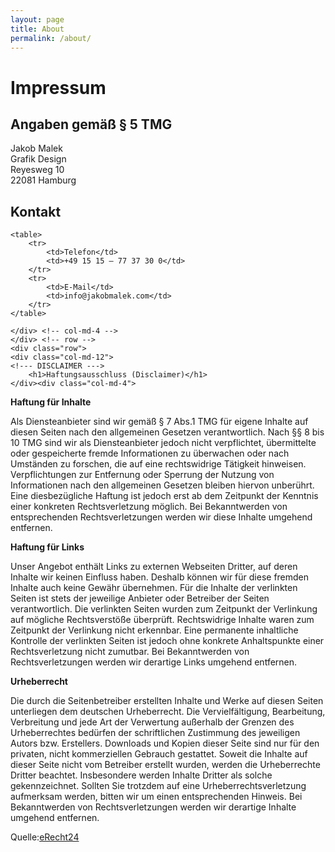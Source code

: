 ```yaml
---
layout: page
title: About
permalink: /about/
---
```


<div class="container">
 <div class="row">
     <div class="col-md-4">
	<h1>Impressum</h1>
	<h2>Angaben gemäß §&nbsp;5&nbsp;TMG</h2>
	<p>Jakob Malek<br />
		Grafik Design<br />
		Reyesweg 10<br />
		22081 Hamburg
	</p>
	<h2>Kontakt</h2>
         
	<table>
		<tr>
			<td>Telefon</td>
			<td>+49 15 15 — 77 37 30 0</td>
		</tr>
		<tr>
			<td>E-Mail</td>
			<td>info@jakobmalek.com</td>
		</tr>
	</table>
	
	</div> <!-- col-md-4 -->
    </div> <!-- row -->
    <div class="row">
    <div class="col-md-12">
	<!--- DISCLAIMER --->
        <h1>Haftungsausschluss (Disclaimer)</h1>
	</div><div class="col-md-4">  
<p><strong>Haftung für Inhalte</strong></p> <p>Als Diensteanbieter sind wir gemäß § 7 Abs.1 TMG für eigene Inhalte auf diesen Seiten nach den allgemeinen Gesetzen verantwortlich. Nach §§ 8 bis 10 TMG sind wir als Diensteanbieter jedoch nicht verpflichtet, übermittelte oder gespeicherte fremde Informationen zu überwachen oder nach Umständen zu forschen, die auf eine rechtswidrige Tätigkeit hinweisen. Verpflichtungen zur Entfernung oder Sperrung der Nutzung von Informationen nach den allgemeinen Gesetzen bleiben hiervon unberührt. Eine diesbezügliche Haftung ist jedoch erst ab dem Zeitpunkt der Kenntnis einer konkreten Rechtsverletzung möglich. Bei Bekanntwerden von entsprechenden Rechtsverletzungen werden wir diese Inhalte umgehend entfernen.</p> 
    </div><div class="col-md-4">    
        <p><strong>Haftung für Links</strong></p> <p>Unser Angebot enthält Links zu externen Webseiten Dritter, auf deren Inhalte wir keinen Einfluss haben. Deshalb können wir für diese fremden Inhalte auch keine Gewähr übernehmen. Für die Inhalte der verlinkten Seiten ist stets der jeweilige Anbieter oder Betreiber der Seiten verantwortlich. Die verlinkten Seiten wurden zum Zeitpunkt der Verlinkung auf mögliche Rechtsverstöße überprüft. Rechtswidrige Inhalte waren zum Zeitpunkt der Verlinkung nicht erkennbar. Eine permanente inhaltliche Kontrolle der verlinkten Seiten ist jedoch ohne konkrete Anhaltspunkte einer Rechtsverletzung nicht zumutbar. Bei Bekanntwerden von Rechtsverletzungen werden wir derartige Links umgehend entfernen.</p> 
     </div><div class="col-md-4">   
        <p><strong>Urheberrecht</strong></p> <p>Die durch die Seitenbetreiber erstellten Inhalte und Werke auf diesen Seiten unterliegen dem deutschen Urheberrecht. Die Vervielfältigung, Bearbeitung, Verbreitung und jede Art der Verwertung außerhalb der Grenzen des Urheberrechtes bedürfen der schriftlichen Zustimmung des jeweiligen Autors bzw. Erstellers. Downloads und Kopien dieser Seite sind nur für den privaten, nicht kommerziellen Gebrauch gestattet. Soweit die Inhalte auf dieser Seite nicht vom Betreiber erstellt wurden, werden die Urheberrechte Dritter beachtet. Insbesondere werden Inhalte Dritter als solche gekennzeichnet. Sollten Sie trotzdem auf eine Urheberrechtsverletzung aufmerksam werden, bitten wir um einen entsprechenden Hinweis. Bei Bekanntwerden von Rechtsverletzungen werden wir derartige Inhalte umgehend entfernen.</p><p> </p>
     </div>
      <div class="col-md-8">
    <p class="small">Quelle:<a href="https://www.e-recht24.de">eRecht24</a></p>
 </div> <!-- col-md-4 -->
 </div> <!-- row -->
 </div>	<!-- Container -->
